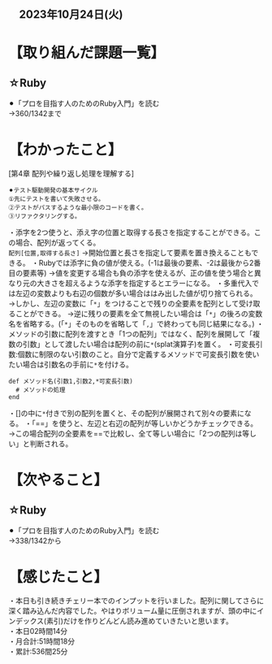 ## 　2023年10月24日(火)
# 【取り組んだ課題一覧】
## ☆Ruby
⚫︎「プロを目指す人のためのRuby入門」を読む<br>
→360/1342まで<br>
# 【わかったこと】
[第4章 配列や繰り返し処理を理解する]<br>
```
⚫︎テスト駆動開発の基本サイクル
①先にテストを書いて失敗させる。
②テストがパスするような最小限のコードを書く。
③リファクタリングする。
```
・添字を2つ使うと、添え字の位置と取得する長さを指定することができる。この場合、配列が返ってくる。<br>
`配列[位置,取得する長さ]`
→開始位置と長さを指定して要素を置き換えることもできる。
・Rubyでは添字に負の値が使える。(-1は最後の要素、-2は最後から2番目の要素等)
→値を変更する場合も負の添字を使えるが、正の値を使う場合と異なり元の大きさを超えるような添字を指定するとエラーになる。
・多重代入では左辺の変数よりも右辺の個数が多い場合ははみ出した値が切り捨てられる。
→しかし、左辺の変数に「`*`」をつけることで残りの全要素を配列として受け取ることができる。
→逆に残りの要素を全て無視したい場合は「`*`」の後ろの変数名を省略する。(「`*`」そのものを省略して「`,`」で終わっても同じ結果になる。)
・メソッドの引数に配列を渡すとき「1つの配列」ではなく、配列を展開して「複数の引数」として渡したい場合は配列の前に`*`(splat演算子)を置く。
・可変長引数:個数に制限のない引数のこと。自分で定義するメソッドで可変長引数を使いたい場合は引数名の手前に`*`を付ける。
```
def メソッド名(引数1,引数2,*可変長引数)
  # メソッドの処理
end
```
・[]の中に`*`付きで別の配列を置くと、その配列が展開されて別々の要素になる。
・「==」を使うと、左辺と右辺の配列が等しいかどうかチェックできる。
→この場合配列の全要素を==で比較し、全て等しい場合に「2つの配列は等しい」と判断される。

# 【次やること】
## ☆Ruby
⚫︎「プロを目指す人のためのRuby入門」を読む<br>
→338/1342から<br>
# 【感じたこと】
・本日も引き続きチェリー本でのインプットを行いました。配列に関してさらに深く踏み込んだ内容でした。やはりボリューム量に圧倒されますが、頭の中にインデックス(素引)だけを作りどんどん読み進めていきたいと思います。<br>
・本日02時間14分<br>
・月合計:51時間18分<br>
・累計:536間25分<br>
